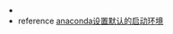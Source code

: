 *   
*   reference
    [anaconda设置默认的启动环境](https://blog.csdn.net/qq_46311811/article/details/123699265)